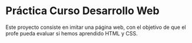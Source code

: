 # Práctica Curso Desarrollo Web
Este proyecto consiste en imitar una página web, con el objetivo de que el profe pueda evaluar si hemos aprendido HTML y CSS.
